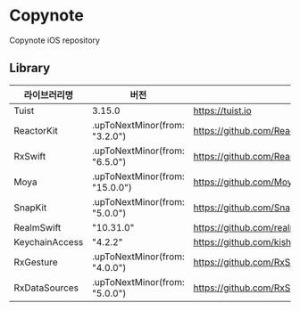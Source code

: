 # Copynote
Copynote iOS repository

## Library
|라이브러리명|버전|링크|
|---|---|---|
|Tuist|3.15.0|https://tuist.io|
|ReactorKit|.upToNextMinor(from: "3.2.0")|https://github.com/ReactorKit/ReactorKit.git|
|RxSwift|.upToNextMinor(from: "6.5.0")|https://github.com/ReactiveX/RxSwift.git|
|Moya|.upToNextMinor(from: "15.0.0")|https://github.com/Moya/Moya.git|
|SnapKit|.upToNextMinor(from: "5.0.0")|https://github.com/SnapKit/SnapKit.git|
|RealmSwift|"10.31.0"|https://github.com/realm/realm-swift|
|KeychainAccess|"4.2.2"|https://github.com/kishikawakatsumi/KeychainAccess.git|
|RxGesture|.upToNextMinor(from: "4.0.0")|https://github.com/RxSwiftCommunity/RxGesture.git|
|RxDataSources|.upToNextMinor(from: "5.0.0")|https://github.com/RxSwiftCommunity/RxDataSources.git|
